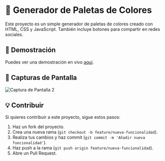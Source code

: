 # 🎨 Generador de Paletas de Colores

Este proyecto es un simple generador de paletas de colores creado con HTML, CSS y JavaScript. También incluye botones para compartir en redes sociales.

## 🚀 Demostración

Puedes ver una demostración en vivo [aquí](https://yairhdz24.github.io/Palete-Color/).

## 📸 Capturas de Pantalla
![Captura de Pantalla 2](https://github.com/yairhdz24/Palete-Color/assets/64717200/fced1ea2-fe2c-44f0-9a4a-7f489915c2c0)

## 💡 Contribuir

Si quieres contribuir a este proyecto, sigue estos pasos:

1. Haz un fork del proyecto.
2. Crea una nueva rama (`git checkout -b feature/nueva-funcionalidad`).
3. Realiza tus cambios y haz commit (`git commit -m 'Añadir nueva funcionalidad'`).
4. Haz push a la rama (`git push origin feature/nueva-funcionalidad`).
5. Abre un Pull Request.
